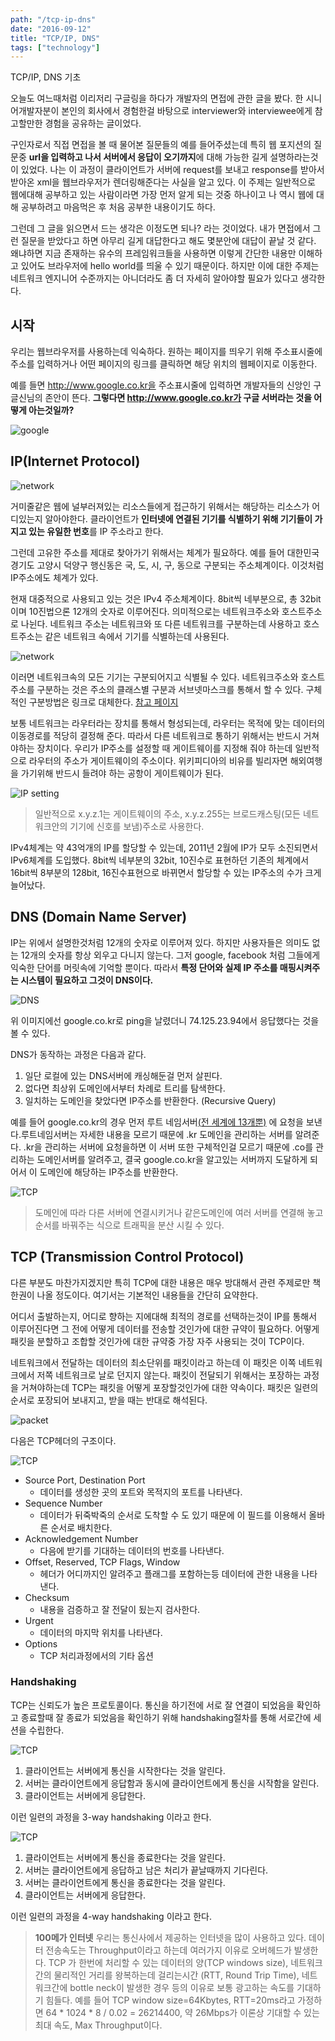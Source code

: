 ```yaml
---
path: "/tcp-ip-dns"
date: "2016-09-12"
title: "TCP/IP, DNS"
tags: ["technology"]
---
```




TCP/IP, DNS 기초
<!-- more --> 

<style>
img{ margin: 0 auto; display: block;}
</style>

오늘도 여느때처럼 이리저리 구글링을 하다가 개발자의 면접에 관한 글을 봤다. 한 시니어개발자분이 본인의 회사에서 경험한걸 바탕으로 interviewer와 interviewee에게 참고할만한 경험을 공유하는 글이었다.

구인자로서 직접 면접을 볼 때 물어본 질문들의 예를 들어주셨는데 특히 웹 포지션의 질문중 **url을 입력하고 나서 서버에서 응답이 오기까지**에 대해 가능한 길게 설명하라는것이 있었다. 나는 이 과정이 클라이언트가 서버에 request를 보내고 response를 받아서 받아온 xml을 웹브라우저가 렌더링해준다는 사실을 알고 있다. 이 주제는 일반적으로 웹에대해 공부하고 있는 사람이라면 가장 먼저 알게 되는 것중 하나이고 나 역시 웹에 대해 공부하려고 마음먹은 후 처음 공부한 내용이기도 하다.

그런데 그 글을 읽으면서 드는 생각은 이정도면 되나? 라는 것이었다. 내가 면접에서 그런 질문을 받았다고 하면 아무리 길게 대답한다고 해도
몇분안에 대답이 끝날 것 같다. 왜냐하면 지금 존재하는 유수의 프레임워크들을 사용하면 이렇게 간단한 내용만 이해하고 있어도 브라우저에 hello world를 띄울 수 있기 때문이다.
하지만 이에 대한 주제는 네트워크 엔지니어 수준까지는 아니더라도 좀 더 자세히 알아야할 필요가 있다고 생각한다.


시작
------

우리는 웹브라우저를 사용하는데 익숙하다. 원하는 페이지를 띄우기 위해 주소표시줄에 주소를 입력하거나 어떤 페이지의 링크를 클릭하면 해당 위치의 웹페이지로 이동한다.

예를 들면 http://www.google.co.kr을 주소표시줄에 입력하면 개발자들의 신앙인 구글신님의 존안이 뜬다.
**그렇다면 http://www.google.co.kr가 구글 서버라는 것을 어떻게 아는것일까?**

![google](/images/2016-09-12-until_webpage_load/1.png)

IP(Internet Protocol)
-----

![network](/images/2016-09-12-until_webpage_load/2.png)


거미줄같은 웹에 널부러져있는 리소스들에게 접근하기 위해서는 해당하는 리소스가 어디있는지 알아야한다. 클라이언트가 **인터넷에 연결된 기기를 식별하기 위해 기기들이 가지고 있는 유일한 번호**를 IP 주소라고 한다.

그런데 고유한 주소를 제대로 찾아가기 위해서는 체계가 필요하다. 예를 들어 대한민국 경기도 고양시 덕양구 행신동은 국, 도, 시, 구, 동으로 구분되는 주소체계이다. 이것처럼 IP주소에도 체계가 있다.

현재 대중적으로 사용되고 있는 것은 IPv4 주소체계이다. 8bit씩 네부분으로, 총 32bit이며 10진법으론 12개의 숫자로 이루어진다. 의미적으로는 네트워크주소와 호스트주소로 나뉜다. 네트워크 주소는 네트워크와 또 다른 네트워크를 구분하는데 사용하고 호스트주소는 같은 네트워크 속에서 기기를 식별하는데 사용된다.

![network](/images/2016-09-12-until_webpage_load/3.png)

이러면 네트워크속의 모든 기기는 구분되어지고 식별될 수 있다. 네트워크주소와 호스트주소를 구분하는 것은 주소의 클래스별 구분과 서브넷마스크를 통해서 할 수 있다. 구체적인 구분방법은 링크로 대체한다. <a href="http://terms.naver.com/entry.nhn?docId=2270473&cid=51173&categoryId=51173" target="_blank">참고 페이지</a>

보통 네트워크는 라우터라는 장치를 통해서 형성되는데, 라우터는 목적에 맞는 데이터의 이동경로를 적당히 결정해 준다. 따라서 다른 네트워크로 통하기 위해서는 반드시 거쳐야하는 장치이다.
우리가 IP주소를 설정할 때 게이트웨이를 지정해 줘야 하는데 일반적으로 라우터의 주소가 게이트웨이의 주소이다. 위키피디아의 비유를 빌리자면 해외여행을 가기위해 반드시 들려야 하는 공항이 게이트웨이가 된다.

![IP setting](/images/2016-09-12-until_webpage_load/4.png)

> 일반적으로 x.y.z.1는 게이트웨이의 주소, x.y.z.255는 브로드캐스팅(모든 네트워크안의 기기에 신호를 보냄)주소로 사용한다.

IPv4체계는 약 43억개의 IP를 할당할 수 있는데, 2011년 2월에 IP가 모두 소진되면서 IPv6체계를 도입했다. 8bit씩 네부분의 32bit, 10진수로 표현하던 기존의 체계에서 16bit씩 8부분의 128bit, 16진수표현으로 바뀌면서 할당할 수 있는 IP주소의 수가 크게 늘어났다.

DNS (Domain Name Server)
-----
IP는 위에서 설명한것처럼 12개의 숫자로 이루어져 있다. 하지만 사용자들은 의미도 없는 12개의 숫자를 항상 외우고 다니지 않는다. 그저 google, facebook 처럼 그들에게 익숙한 단어를 머릿속에 기억할 뿐이다. 따라서 **특정 단어와 실제 IP 주소를 매핑시켜주는 시스템이 필요하고 그것이 DNS이다.**

![DNS](/images/2016-09-12-until_webpage_load/5.png)

위 이미지에선 google.co.kr로 ping을 날렸더니 74.125.23.94에서 응답했다는 것을 볼 수 있다.

DNS가 동작하는 과정은 다음과 같다.

1. 일단 로컬에 있는 DNS서버에 캐싱해둔걸 먼저 살핀다.
2. 없다면 최상위 도메인에서부터 차례로 트리를 탐색한다.
3. 일치하는 도메인을 찾았다면 IP주소를 반환한다. (Recursive Query)

예를 들어 google.co.kr의 경우 먼저 루트 네임서버<a href="https://en.wikipedia.org/wiki/Root_name_server#Root_server_addresses" target="_blank">(전 세계에 13개뿐)</a> 에 요청을 보낸다.루트네임서버는 자세한 내용을 모르기 때문에 .kr 도메인을 관리하는 서버를 알려준다. .kr을 관리하는 서버에 요청을하면 이 서버 또한 구체적인걸 모르기 때문에 .co를 관리하는 도메인서버를 알려주고, 결국 google.co.kr을 알고있는 서버까지 도달하게 되어서 이 도메인에 해당하는 IP주소를 반환한다.

![TCP](/images/2016-09-12-until_webpage_load/6.png)

>도메인에 따라 다른 서버에 연결시키거나 같은도메인에 여러 서버를 연결해 놓고 순서를 바꿔주는 식으로 트래픽을 분산 시킬 수 있다.

TCP (Transmission Control Protocol)
-----

다른 부분도 마찬가지겠지만 특히 TCP에 대한 내용은 매우 방대해서 관련 주제로만 책 한권이 나올 정도이다. 여기서는 기본적인 내용들을 간단히 요약한다.

어디서 출발하는지, 어디로 향하는 지에대해 최적의 경로를 선택하는것이 IP를 통해서 이루어진다면 그 전에 어떻게 데이터를 전송할 것인가에 대한 규약이 필요하다. 어떻게 패킷을 분할하고 조합할 것인가에 대한 규약중 가장 자주 사용되는 것이 TCP이다.

네트워크에서 전달하는 데이터의 최소단위를 패킷이라고 하는데 이 패킷은 이쪽 네트워크에서 저쪽 네트워크로 날로 던지지 않는다. 패킷이 전달되기 위해서는 포장하는 과정을 거쳐야하는데 TCP는 패킷을 어떻게 포장할것인가에 대한 약속이다. 패킷은 일련의 순서로 포장되어 보내지고, 받을 때는 반대로 해석된다.

![packet](/images/2016-09-12-until_webpage_load/7.png)

다음은 TCP헤더의 구조이다.

![TCP](/images/2016-09-12-until_webpage_load/8.png)

- Source Port, Destination Port
   - 데이터를 생성한 곳의 포트와 목적지의 포트를 나타낸다.
- Sequence Number
   - 데이터가 뒤죽박죽의 순서로 도착할 수 도 있기 때문에 이 필드를 이용해서 올바른 순서로 배치한다.
- Acknowledgement Number
   - 다음에 받기를 기대하는 데이터의 번호를 나타낸다.
- Offset, Reserved, TCP Flags, Window
   - 헤더가 어디까지인 알려주고 플래그를 포함하는등 데이터에 관한 내용을 나타낸다.
- Checksum
    - 내용을 검증하고 잘 전달이 됬는지 검사한다.
- Urgent
    - 데이터의 마지막 위치를 나타낸다.
- Options
    - TCP 처리과정에서의 기타 옵션

### Handshaking

TCP는 신뢰도가 높은 프로토콜이다. 통신을 하기전에 서로 잘 연결이 되었음을 확인하고 종료할때 잘 종료가 되었음을 확인하기 위해 handshaking절차를 통해 서로간에 세션을 수립한다.

![TCP](/images/2016-09-12-until_webpage_load/9.png)

1. 클라이언트는 서버에게 통신을 시작한다는 것을 알린다.
2. 서버는 클라이언트에게 응답함과 동시에 클라이언트에게 통신을 시작함을 알린다.
3. 클라이언트는 서버에게 응답한다.

이런 일련의 과정을 3-way handshaking 이라고 한다.

![TCP](/images/2016-09-12-until_webpage_load/10.png)

1. 클라이언트는 서버에게 통신을 종료한다는 것을 알린다.
2. 서버는 클라이언트에게 응답하고 남은 처리가 끝날때까지 기다린다.
3. 서버는 클라이언트에게 통신을 종료한다는 것을 알린다.
4. 클라이언트는 서버에게 응답한다.

이런 일련의 과정을 4-way handshaking 이라고 한다.
<br>

>**100메가 인터넷**
우리는 통신사에서 제공하는 인터넷을 많이 사용하고 있다. 데이터 전송속도는 Throughput이라고 하는데 여러가지 이유로 오버헤드가 발생한다. TCP 가 한번에 처리할 수 있는 데이터의 양(TCP windows size), 네트워크간의 물리적인 거리를 왕복하는데 걸리는시간 (RTT, Round Trip Time), 네트워크간에 bottle neck이 발생한 경우 등의 이유로  보통 광고하는 속도를 기대하기 힘들다. 예를 들어 TCP window size=64Kbytes, RTT=20ms라고 가정하면 64 * 1024 * 8 / 0.02 = 26214400, 약 26Mbps가 이론상 기대할 수 있는 최대 속도, Max Throughput이다.

